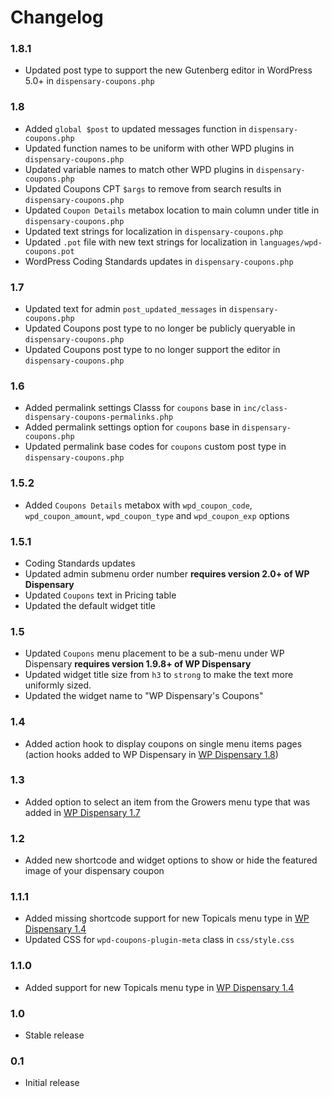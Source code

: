# Changelog

### 1.8.1
* Updated post type to support the new Gutenberg editor in WordPress 5.0+ in `dispensary-coupons.php`

### 1.8
* Added `global $post` to updated messages function in `dispensary-coupons.php`
* Updated function names to be uniform with other WPD plugins in `dispensary-coupons.php`
* Updated variable names to match other WPD plugins in `dispensary-coupons.php`
* Updated Coupons CPT `$args` to remove from search results in `dispensary-coupons.php`
* Updated `Coupon Details` metabox location to main column under title in `dispensary-coupons.php`
* Updated text strings for localization in `dispensary-coupons.php`
* Updated `.pot` file with new text strings for localization in `languages/wpd-coupons.pot`
* WordPress Coding Standards updates in `dispensary-coupons.php`

### 1.7
* Updated text for admin `post_updated_messages` in `dispensary-coupons.php`
* Updated Coupons post type to no longer be publicly queryable in `dispensary-coupons.php`
* Updated Coupons post type to no longer support the editor in `dispensary-coupons.php`

### 1.6
* Added permalink settings Classs for `coupons` base in `inc/class-dispensary-coupons-permalinks.php`
* Added permalink settings option for `coupons` base in `dispensary-coupons.php`
* Updated permalink base codes for `coupons` custom post type in `dispensary-coupons.php`

### 1.5.2
* Added `Coupons Details` metabox with `wpd_coupon_code`, `wpd_coupon_amount`, `wpd_coupon_type` and `wpd_coupon_exp` options

### 1.5.1
* Coding Standards updates
* Updated admin submenu order number **requires version 2.0+ of WP Dispensary**
* Updated <td> `Coupons` text in Pricing table
* Updated the default widget title

### 1.5
* Updated `Coupons` menu placement to be a sub-menu under WP Dispensary **requires version 1.9.8+ of WP Dispensary**
* Updated widget title size from `h3` to `strong` to make the text more uniformly sized.
* Updated the widget name to "WP Dispensary's Coupons"

### 1.4
* Added action hook to display coupons on single menu items pages (action hooks added to WP Dispensary in [WP Dispensary 1.8](http://www.wpdispensary.com/wp-dispensary-version-1-8/))

### 1.3
* Added option to select an item from the Growers menu type that was added in [WP Dispensary 1.7](https://www.wpdispensary.com/wp-dispensary-version-1-7/)

### 1.2
* Added new shortcode and widget options to show or hide the featured image of your dispensary coupon

### 1.1.1
* Added missing shortcode support for new Topicals menu type in [WP Dispensary 1.4](https://www.wpdispensary.com/wp-dispensary-version-1-4/)
* Updated CSS for `wpd-coupons-plugin-meta` class in `css/style.css`

### 1.1.0
* Added support for new Topicals menu type in [WP Dispensary 1.4](https://www.wpdispensary.com/wp-dispensary-version-1-4/)

### 1.0
* Stable release

### 0.1
* Initial release

